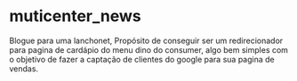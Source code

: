 # muticenter_news
Blogue para uma lanchonet,
Propósito de conseguir ser um redirecionador para pagina de cardápio do menu dino do consumer,
algo bem simples com o objetivo de fazer a captação de clientes do google para sua pagina de vendas.
